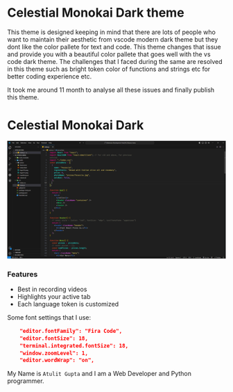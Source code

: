 # Celestial Monokai Dark theme

This theme is designed keeping in mind that there are lots of
people who want to maintain their aesthetic from vscode modern dark theme but they dont like the color pallete for text and code. This theme changes that issue and provide you with a beautiful color pallete that goes well with the vs code dark theme. The challenges that I faced during the same are resolved in this theme such as bright token color of functions and strings etc for better coding experience etc.

It took me around 11 month to analyse all these issues and finally publish this theme.


# Celestial Monokai Dark
![Image](images/dark-theme.png)

### Features

+ Best in recording videos
+ Highlights your active tab
+ Each language token is customized

Some font settings that I use:

```json
    "editor.fontFamily": "Fira Code",
    "editor.fontSize": 18,
    "terminal.integrated.fontSize": 18,
    "window.zoomLevel": 1,
    "editor.wordWrap": "on",
```
My Name is `Atulit Gupta` and I am a Web Developer and Python programmer.